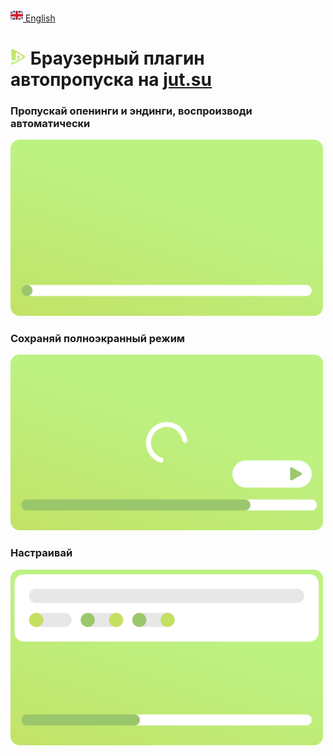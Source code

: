 [<img src="assets/flag/gb.svg" alt="GB Flag" width="20"/> English](https://github.com/kerdl/jutsuper/blob/main/README.md)


# <picture><img src="src/assets/logo/square-green.svg" width="25" /></picture> Браузерный плагин автопропуска на [jut.su](https://jut.su/)


### Пропускай опенинги и эндинги, воспроизводи автоматически
<picture>
  <p align="left">
    <img src="assets/showcase/autoskip-element.svg" width="500px" alt="Анимация пропуска опенингов и эндингов с автоматическим воспроизведением"/>
  </p>
</picture>

### Сохраняй полноэкранный режим
<picture>
  <p align="left">
    <img src="assets/showcase/persistent-fullscreen-element.svg" width="500px" alt="Анимация сохранения полноэкранного режима"/>
  </p>
</picture>

### Настраивай
<picture>
  <p align="left">
    <img src="assets/showcase/change-preferences-element.svg" width="500px" alt="Анимация настройки"/>
  </p>
</picture>